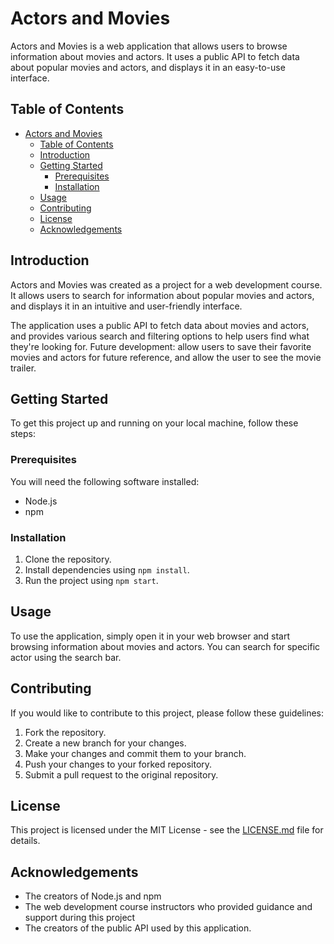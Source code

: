 # Actors and Movies

Actors and Movies is a web application that allows users to browse information about movies and actors. It uses a public API to fetch data about popular movies and actors, and displays it in an easy-to-use interface.

## Table of Contents

- [Actors and Movies](#actors-and-movies)
  - [Table of Contents](#table-of-contents)
  - [Introduction](#introduction)
  - [Getting Started](#getting-started)
    - [Prerequisites](#prerequisites)
    - [Installation](#installation)
  - [Usage](#usage)
  - [Contributing](#contributing)
  - [License](#license)
  - [Acknowledgements](#acknowledgements)

## Introduction

Actors and Movies was created as a project for a web development course. It allows users to search for information about popular movies and actors, and displays it in an intuitive and user-friendly interface.

The application uses a public API to fetch data about movies and actors, and provides various search and filtering options to help users find what they're looking for. Future development: allow users to save their favorite movies and actors for future reference, and allow the user to see the movie trailer.

## Getting Started

To get this project up and running on your local machine, follow these steps:

### Prerequisites

You will need the following software installed:

- Node.js
- npm

### Installation

1. Clone the repository.
2. Install dependencies using `npm install`.
3. Run the project using `npm start`.

## Usage

To use the application, simply open it in your web browser and start browsing information about movies and actors. You can search for specific actor using the search bar.


## Contributing

If you would like to contribute to this project, please follow these guidelines:

1. Fork the repository.
2. Create a new branch for your changes.
3. Make your changes and commit them to your branch.
4. Push your changes to your forked repository.
5. Submit a pull request to the original repository.

## License

This project is licensed under the MIT License - see the [LICENSE.md](LICENSE.md) file for details.

## Acknowledgements

- The creators of Node.js and npm
- The web development course instructors who provided guidance and support during this project
- The creators of the public API used by this application.
